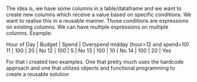 The idea is, we have some columns in a table/dataframe
and we want to create new columns which receive a value based
on specific conditions. We want to realise this in a reusable manner.
Those conditions are expressions on existing columns.
We can have multiple expressions on multiple columns.
Example:

Hour of Day |   Budget    | Spend | Overspend midday (hour>12 and spend>10)
    11      |     100     |  20   |   No
    12      |     100     |  5    |   No
    13      |     100     |  10   |   No
    14      |     100     |  20   |   Yes


For that i created two examples. One that pretty much uses the hardcode approach
and one that utilizes objects and functional programming to create a reusable solution